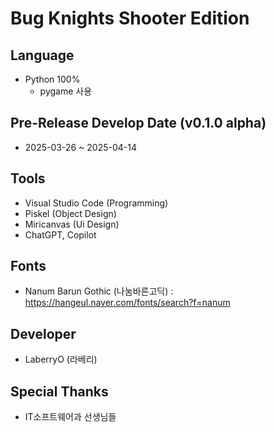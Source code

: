 Bug Knights Shooter Edition
=============

## Language
- Python 100%
    - pygame 사용

## Pre-Release Develop Date (v0.1.0 alpha)
- 2025-03-26 ~ 2025-04-14

## Tools
- Visual Studio Code (Programming)
- Piskel (Object Design)
- Miricanvas (Ui Design)
- ChatGPT, Copilot

## Fonts
- Nanum Barun Gothic (나눔바른고딕) : https://hangeul.naver.com/fonts/search?f=nanum

## Developer
- LaberryO (라베리)

## Special Thanks
- IT소프트웨어과 선생님들
